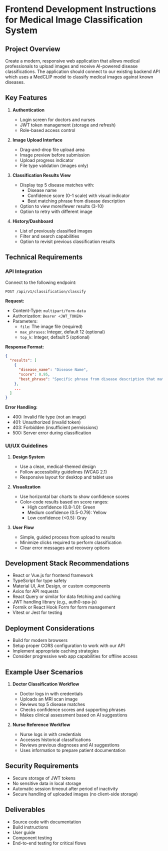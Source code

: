 # Frontend Development Instructions for Medical Image Classification System

## Project Overview

Create a modern, responsive web application that allows medical professionals to upload images and receive AI-powered disease classifications. The application should connect to our existing backend API which uses a MedCLIP model to classify medical images against known diseases.

## Key Features

1. **Authentication**
   - Login screen for doctors and nurses
   - JWT token management (storage and refresh)
   - Role-based access control

2. **Image Upload Interface**
   - Drag-and-drop file upload area
   - Image preview before submission
   - Upload progress indicator
   - File type validation (images only)

3. **Classification Results View**
   - Display top 5 disease matches with:
     - Disease name
     - Confidence score (0-1 scale) with visual indicator
     - Best matching phrase from disease description
   - Option to view more/fewer results (3-10)
   - Option to retry with different image

4. **History/Dashboard**
   - List of previously classified images
   - Filter and search capabilities
   - Option to revisit previous classification results

## Technical Requirements

### API Integration

Connect to the following endpoint:
```
POST /api/v1/classification/classify
```

**Request:**
- Content-Type: `multipart/form-data`
- Authorization: `Bearer <JWT_TOKEN>`
- Parameters:
  - `file`: The image file (required)
  - `max_phrases`: Integer, default 12 (optional)
  - `top_k`: Integer, default 5 (optional)

**Response Format:**
```json
{
  "results": [
    {
      "disease_name": "Disease Name",
      "score": 0.95,
      "best_phrase": "Specific phrase from disease description that matched"
    },
    ...
  ]
}
```

**Error Handling:**
- 400: Invalid file type (not an image)
- 401: Unauthorized (invalid token)
- 403: Forbidden (insufficient permissions)
- 500: Server error during classification

### UI/UX Guidelines

1. **Design System**
   - Use a clean, medical-themed design
   - Follow accessibility guidelines (WCAG 2.1)
   - Responsive layout for desktop and tablet use

2. **Visualization**
   - Use horizontal bar charts to show confidence scores
   - Color-code results based on score ranges:
     - High confidence (0.8-1.0): Green
     - Medium confidence (0.5-0.79): Yellow
     - Low confidence (<0.5): Gray

3. **User Flow**
   - Simple, guided process from upload to results
   - Minimize clicks required to perform classification
   - Clear error messages and recovery options

## Development Stack Recommendations

- React or Vue.js for frontend framework
- TypeScript for type safety
- Material UI, Ant Design, or custom components
- Axios for API requests
- React Query or similar for data fetching and caching
- JWT handling library (e.g., auth0-spa-js)
- Formik or React Hook Form for form management
- Vitest or Jest for testing

## Deployment Considerations

- Build for modern browsers
- Setup proper CORS configuration to work with our API
- Implement appropriate caching strategies
- Consider progressive web app capabilities for offline access

## Example User Scenarios

1. **Doctor Classification Workflow**
   - Doctor logs in with credentials
   - Uploads an MRI scan image
   - Reviews top 5 disease matches
   - Checks confidence scores and supporting phrases
   - Makes clinical assessment based on AI suggestions

2. **Nurse Reference Workflow**
   - Nurse logs in with credentials
   - Accesses historical classifications
   - Reviews previous diagnoses and AI suggestions
   - Uses information to prepare patient documentation

## Security Requirements

- Secure storage of JWT tokens
- No sensitive data in local storage
- Automatic session timeout after period of inactivity
- Secure handling of uploaded images (no client-side storage)

## Deliverables

- Source code with documentation
- Build instructions
- User guide
- Component testing
- End-to-end testing for critical flows



